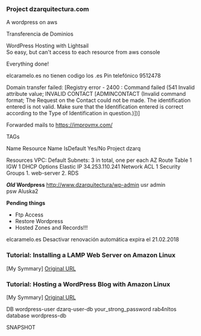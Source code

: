 ### Project dzarquitectura.com

A wordpress on aws


Transferencia de Dominios

WordPress Hosting with Lightsail  
   So easy, but can't access to each resource from aws console
   

Everything done!


elcaramelo.es
no tienen codigo los .es
Pin telefónico
9512478

Domain transfer failed: [Registry error - 2400 : Command failed (541 Invalid attribute value; 
INVALID CONTACT [ADMINCONTACT (Invalid command format; The Request on the Contact could not be made. 
The identification entered is not valid. Make sure that the Identification entered is correct according to
 the Type of Identification in question.)])]


Forwarded mails to https://improvmx.com/


TAGs

Name	  Resource Name
IsDefault Yes/No
Project	  dzarq

Resources
VPC: Default
Subnets: 3 in total, one per each AZ
Route Table 1
IGW 1
DHCP Options
Elastic IP 34.253.110.241
Network ACL 1 
Security Groups
	1. web-server
	2. RDS
	
	
**_Old_ Wordpress**
http://www.dzarquitectura/wp-admin
usr admin  
psw Aluska2  

**Pending things**
* Ftp Access 
* Restore Wordpress
* Hosted Zones and Records!!!


elcaramelo.es 
Desactivar renovación automática
expira el 21.02.2018

### Tutorial: Installing a LAMP Web Server on Amazon Linux
[My Symmary]
[Original URL](http://docs.aws.amazon.com/AWSEC2/latest/UserGuide/install-LAMP.html)

### Tutorial: Hosting a WordPress Blog with Amazon Linux
[My Symmary]
[Original URL](http://docs.aws.amazon.com/AWSEC2/latest/UserGuide/hosting-wordpress.html)

DB
wordpress-user 		 dzarq-user-db
your_strong_password rab4nItos
database			 wordpress-db


SNAPSHOT

